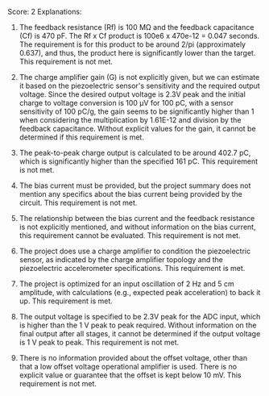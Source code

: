 Score: 2
Explanations: 
1. The feedback resistance (Rf) is 100 MΩ and the feedback capacitance (Cf) is 470 pF. The Rf x Cf product is 100e6 x 470e-12 = 0.047 seconds. The requirement is for this product to be around 2/pi (approximately 0.637), and thus, the product here is significantly lower than the target. This requirement is not met.

2. The charge amplifier gain (G) is not explicitly given, but we can estimate it based on the piezoelectric sensor's sensitivity and the required output voltage. Since the desired output voltage is 2.3V peak and the initial charge to voltage conversion is 100 μV for 100 pC, with a sensor sensitivity of 100 pC/g, the gain seems to be significantly higher than 1 when considering the multiplication by 1.61E-12 and division by the feedback capacitance. Without explicit values for the gain, it cannot be determined if this requirement is met.

3. The peak-to-peak charge output is calculated to be around 402.7 pC, which is significantly higher than the specified 161 pC. This requirement is not met.

4. The bias current must be provided, but the project summary does not mention any specifics about the bias current being provided by the circuit. This requirement is not met.

5. The relationship between the bias current and the feedback resistance is not explicitly mentioned, and without information on the bias current, this requirement cannot be evaluated. This requirement is not met.

6. The project does use a charge amplifier to condition the piezoelectric sensor, as indicated by the charge amplifier topology and the piezoelectric accelerometer specifications. This requirement is met.

7. The project is optimized for an input oscillation of 2 Hz and 5 cm amplitude, with calculations (e.g., expected peak acceleration) to back it up. This requirement is met.

8. The output voltage is specified to be 2.3V peak for the ADC input, which is higher than the 1 V peak to peak required. Without information on the final output after all stages, it cannot be determined if the output voltage is 1 V peak to peak. This requirement is not met.

9. There is no information provided about the offset voltage, other than that a low offset voltage operational amplifier is used. There is no explicit value or guarantee that the offset is kept below 10 mV. This requirement is not met.